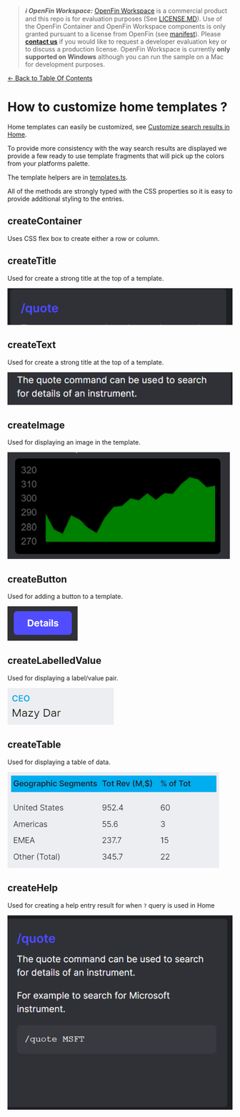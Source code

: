 > **_:information_source: OpenFin Workspace:_** [OpenFin Workspace](https://www.openfin.co/workspace/) is a commercial product and this repo is for evaluation purposes (See [LICENSE.MD](../LICENSE.MD)). Use of the OpenFin Container and OpenFin Workspace components is only granted pursuant to a license from OpenFin (see [manifest](../public/manifest.fin.json)). Please [**contact us**](https://www.openfin.co/workspace/poc/) if you would like to request a developer evaluation key or to discuss a production license.
> OpenFin Workspace is currently **only supported on Windows** although you can run the sample on a Mac for development purposes.

[<- Back to Table Of Contents](../README.md)

# How to customize home templates ?

Home templates can easily be customized, see [Customize search results in Home](https://developers.openfin.co/of-docs/docs/customize-search-results-in-home).

To provide more consistency with the way search results are displayed we provide a few ready to use template fragments that will pick up the colors from your platforms palette.

The template helpers are in [templates.ts](../client/src/framework/templates.ts).

All of the methods are strongly typed with the CSS properties so it is easy to provide additional styling to the entries.

## createContainer

Uses CSS flex box to create either a row or column.

## createTitle

Used for create a strong title at the top of a template.

![Template Title](./template-title.png)

## createText

Used for create a strong title at the top of a template.

![Template Text](./template-text.png)

## createImage

Used for displaying an image in the template.

![Template Image](./template-image.png)

## createButton

Used for adding a button to a template.

![Template Button](./template-button.png)

## createLabelledValue

Used for displaying a label/value pair.

![Template Labelled Value](./template-labelledvalue.png)

## createTable

Used for displaying a table of data.

![Template Table](./template-table.png)

## createHelp

Used for creating a help entry result for when `?` query is used in Home

![Template Help](./template-help.png)
